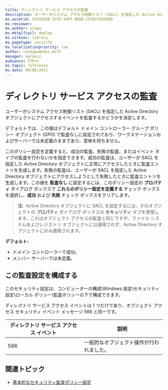 ```yaml
---
title: ディレクトリ サービス アクセスの監査
description: ユーザーがシステム アクセス制御リスト (SACL) を指定した Active Directory オブジェクトにアクセスするイベントを監査するかどうかを決定します。
ms.assetid: 52F02EED-3CFE-4307-8D06-CF1E27693D09
ms.reviewer:
ms.author: vinpa
ms.mktglfcycl: deploy
ms.sitesec: library
ms.pagetype: security
ms.localizationpriority: low
author: vinaypamnani-msft
manager: aaroncz
audience: ITPro
ms.topic: reference
ms.date: 09/06/2021
---
```


# ディレクトリ サービス アクセスの監査

ユーザーがシステム アクセス制御リスト (SACL) を指定した Active Directory オブジェクトにアクセスするイベントを監査するかどうかを決定します。

デフォルトでは、この値はデフォルト ドメイン コントローラー グループ ポリシー オブジェクト (GPO) で監査なしに設定されており、ワークステーションおよびサーバーでは未定義のままであり、意味を持ちません。

このポリシー設定を定義すると、成功の監査、失敗の監査、またはイベント タイプの監査を行わないかを指定できます。成功の監査は、ユーザーが SACL を指定した Active Directory オブジェクトに正常にアクセスしたときに監査エントリを生成します。失敗の監査は、ユーザーが SACL を指定した Active Directory オブジェクトにアクセスしようとして失敗したときに監査エントリを生成します。この値を **監査なし** に設定するには、このポリシー設定の **プロパティ** ダイアログ ボックスで **これらのポリシー設定を定義する** チェック ボックスを選択し、**成功** および **失敗** チェック ボックスをクリアします。
> **注:**  Active Directory オブジェクトに SACL を設定するには、そのオブジェクトの **プロパティ** ダイアログ ボックスの **セキュリティ** タブを使用します。これはオブジェクト アクセスの監査と同じですが、ファイル システムおよびレジストリ オブジェクトには適用されず、Active Directory オブジェクトにのみ適用されます。

**デフォルト:**

- ドメイン コントローラーで成功。
- メンバー サーバーでは未定義。

## この監査設定を構成する

このセキュリティ設定は、コンピューターの構成\\Windows 設定\\セキュリティ設定\\ローカル ポリシー\\監査ポリシーの下で構成できます。

ディレクトリ サービス アクセス イベントは 1 つだけであり、オブジェクト アクセス セキュリティ イベント メッセージ 566 と同一です。


| ディレクトリ サービス アクセス イベント | 説明                                    |
|---------------------------------|----------------------------------------|
| 566                             | 一般的なオブジェクト操作が行われました。 |

## 関連トピック

- [基本的なセキュリティ監査ポリシー設定](basic-security-audit-policy-settings.md)
